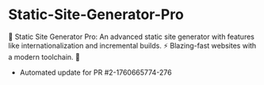 # Static-Site-Generator-Pro
📄 Static Site Generator Pro: An advanced static site generator with features like internationalization and incremental builds. ⚡ Blazing-fast websites with a modern toolchain. 🚀


- Automated update for PR #2-1760665774-276